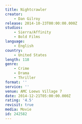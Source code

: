 ```yaml
---
title: Nightcrawler
creator:
    - Dan Gilroy
release: 2014-10-23T00:00:00.000Z
studios:
    - Sierra/Affinity
    - Bold Films
language:
    - English
country:
    - United States
length: 118
genre:
    - Crime
    - Drama
    - Thriller
format: ''
service: ''
venue: AMC Loews Village 7
date: 2014-12-21T05:00:00.000Z
rating: '4.5'
revisit: true
media: Movie
id: 242582
---
```



